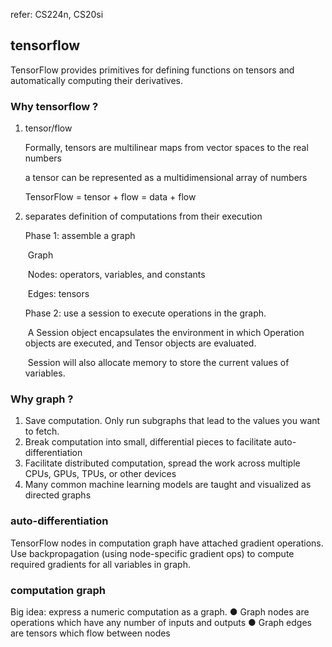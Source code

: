 refer: CS224n, CS20si



## tensorflow

TensorFlow provides primitives for defining functions on tensors and automatically computing their derivatives.



### Why tensorflow ?

1. tensor/flow

   Formally, tensors are multilinear maps from vector spaces to the real numbers

   a tensor can be represented as a multidimensional array of numbers

   

   TensorFlow = tensor + flow = data + flow 

2. separates definition of computations from their execution

   Phase 1: assemble a graph

   ​	Graph

   ​	Nodes: operators, variables, and constants

   ​	Edges: tensors

   Phase 2: use a session to execute operations in the graph.

   ​	A Session object encapsulates the environment in which Operation objects are executed, and Tensor objects are evaluated.

   ​	Session will also allocate memory to store the current values of variables.

### Why graph ?

1. Save computation. Only run subgraphs that lead to the values you want to fetch.
2. Break computation into small, differential pieces to facilitate auto-differentiation
3. Facilitate distributed computation, spread the work across multiple CPUs, GPUs, TPUs, or other devices
4. Many common machine learning models are taught and visualized as directed graphs



### auto-differentiation

TensorFlow nodes in computation graph have attached gradient operations.
Use backpropagation (using node-specific gradient ops) to compute required gradients for all variables in graph.



### computation graph

Big idea: express a numeric computation as a graph.
● Graph nodes are operations which have any number of inputs and outputs
● Graph edges are tensors which flow between nodes



















